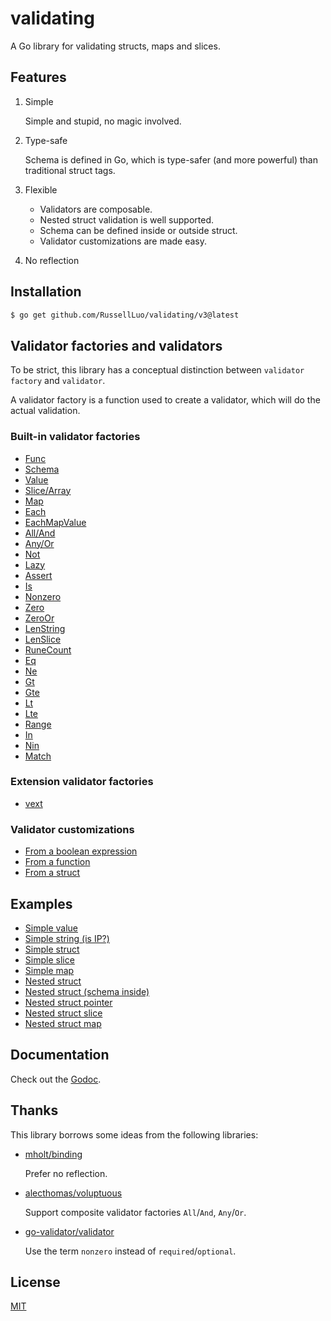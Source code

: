 # validating

A Go library for validating structs, maps and slices.


## Features

1. Simple

    Simple and stupid, no magic involved.

2. Type-safe

    Schema is defined in Go, which is type-safer (and more powerful) than traditional struct tags.

3. Flexible

    - Validators are composable.
    - Nested struct validation is well supported.
    - Schema can be defined inside or outside struct.
    - Validator customizations are made easy.

4. No reflection


## Installation


```bash
$ go get github.com/RussellLuo/validating/v3@latest
```


## Validator factories and validators

To be strict, this library has a conceptual distinction between `validator factory` and `validator`.

A validator factory is a function used to create a validator, which will do the actual validation.

### Built-in validator factories

- [Func](https://pkg.go.dev/github.com/RussellLuo/validating/v3#Func)
- [Schema](https://pkg.go.dev/github.com/RussellLuo/validating/v3#Schema)
- [Value](https://pkg.go.dev/github.com/RussellLuo/validating/v3#Value)
- [Slice/Array](https://pkg.go.dev/github.com/RussellLuo/validating/v3#Slice)
- [Map](https://pkg.go.dev/github.com/RussellLuo/validating/v3#Map)
- [Each](https://pkg.go.dev/github.com/RussellLuo/validating/v3#Each)
- [EachMapValue](https://pkg.go.dev/github.com/RussellLuo/validating/v3#EachMapValue)
- [All/And](https://pkg.go.dev/github.com/RussellLuo/validating/v3#All)
- [Any/Or](https://pkg.go.dev/github.com/RussellLuo/validating/v3#Any)
- [Not](https://pkg.go.dev/github.com/RussellLuo/validating/v3#Not)
- [Lazy](https://pkg.go.dev/github.com/RussellLuo/validating/v3#Lazy)
- [Assert](https://pkg.go.dev/github.com/RussellLuo/validating/v3#Assert)
- [Is](https://pkg.go.dev/github.com/RussellLuo/validating/v3#Is)
- [Nonzero](https://pkg.go.dev/github.com/RussellLuo/validating/v3#Nonzero)
- [Zero](https://pkg.go.dev/github.com/RussellLuo/validating/v3#Zero)
- [ZeroOr](https://pkg.go.dev/github.com/RussellLuo/validating/v3#ZeroOr)
- [LenString](https://pkg.go.dev/github.com/RussellLuo/validating/v3#LenString)
- [LenSlice](https://pkg.go.dev/github.com/RussellLuo/validating/v3#LenSlice)
- [RuneCount](https://pkg.go.dev/github.com/RussellLuo/validating/v3#RuneCount)
- [Eq](https://pkg.go.dev/github.com/RussellLuo/validating/v3#Eq)
- [Ne](https://pkg.go.dev/github.com/RussellLuo/validating/v3#Ne)
- [Gt](https://pkg.go.dev/github.com/RussellLuo/validating/v3#Gt)
- [Gte](https://pkg.go.dev/github.com/RussellLuo/validating/v3#Gte)
- [Lt](https://pkg.go.dev/github.com/RussellLuo/validating/v3#Lt)
- [Lte](https://pkg.go.dev/github.com/RussellLuo/validating/v3#Lte)
- [Range](https://pkg.go.dev/github.com/RussellLuo/validating/v3#Range)
- [In](https://pkg.go.dev/github.com/RussellLuo/validating/v3#In)
- [Nin](https://pkg.go.dev/github.com/RussellLuo/validating/v3#Nin)
- [Match](https://pkg.go.dev/github.com/RussellLuo/validating/v3#Match)

### Extension validator factories

- [vext](https://github.com/RussellLuo/vext)

### Validator customizations

- [From a boolean expression](example_nested_struct_pointer_test.go#L24)
- [From a function](example_customizations_test.go#L30-L32)
- [From a struct](example_customizations_test.go#L35-L37)


## Examples

- [Simple value](example_simple_value_test.go)
- [Simple string (is IP?)](example_simple_string_isip_test.go)
- [Simple struct](example_simple_struct_test.go)
- [Simple slice](example_simple_slice_test.go)
- [Simple map](example_simple_map_test.go)
- [Nested struct](example_nested_struct_test.go)
- [Nested struct (schema inside)](example_nested_struct_schema_inside_test.go)
- [Nested struct pointer](example_nested_struct_pointer_test.go)
- [Nested struct slice](example_nested_struct_slice_test.go)
- [Nested struct map](example_nested_struct_map_test.go)


## Documentation

Check out the [Godoc][1].


## Thanks

This library borrows some ideas from the following libraries:

- [mholt/binding][2]

    Prefer no reflection.

- [alecthomas/voluptuous][3]

    Support composite validator factories `All`/`And`, `Any`/`Or`.

- [go-validator/validator][4]

    Use the term `nonzero` instead of `required`/`optional`.


## License

[MIT][5]


[1]: https://pkg.go.dev/github.com/RussellLuo/validating/v3
[2]: https://github.com/mholt/binding
[3]: https://github.com/alecthomas/voluptuous
[4]: https://github.com/go-validator/validator
[5]: http://opensource.org/licenses/MIT

